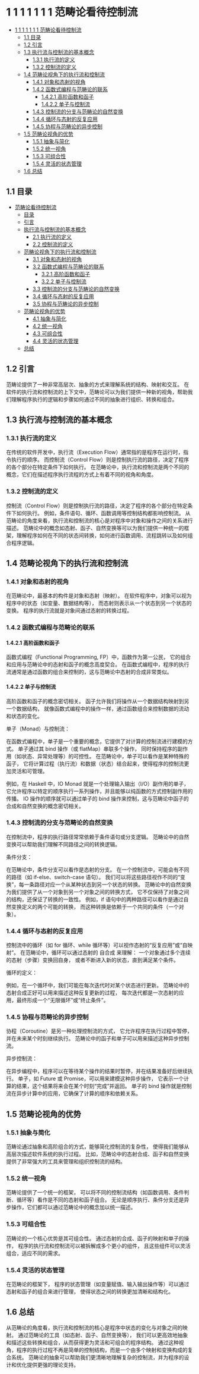 # 1 1 1 1 1 1 1 范畴论看待控制流

<!-- TOC START -->
- [1 1 1 1 1 1 1 范畴论看待控制流](#1-1-1-1-1-1-1-范畴论看待控制流)
  - [1.1 目录](#目录)
  - [1.2 引言](#引言)
  - [1.3 执行流与控制流的基本概念](#执行流与控制流的基本概念)
    - [1.3.1 执行流的定义](#执行流的定义)
    - [1.3.2 控制流的定义](#控制流的定义)
  - [1.4 范畴论视角下的执行流和控制流](#范畴论视角下的执行流和控制流)
    - [1.4.1 对象和态射的视角](#对象和态射的视角)
    - [1.4.2 函数式编程与范畴论的联系](#函数式编程与范畴论的联系)
      - [1.4.2.1 高阶函数和函子](#高阶函数和函子)
      - [1.4.2.2 单子与控制流](#单子与控制流)
    - [1.4.3 控制流的分支与范畴论的自然变换](#控制流的分支与范畴论的自然变换)
    - [1.4.4 循环与态射的反复应用](#循环与态射的反复应用)
    - [1.4.5 协程与范畴论的异步控制](#协程与范畴论的异步控制)
  - [1.5 范畴论视角的优势](#范畴论视角的优势)
    - [1.5.1 抽象与简化](#抽象与简化)
    - [1.5.2 统一视角](#统一视角)
    - [1.5.3 可组合性](#可组合性)
    - [1.5.4 灵活的状态管理](#灵活的状态管理)
  - [1.6 总结](#总结)
<!-- TOC END -->














## 1.1 目录

- [范畴论看待控制流](#范畴论看待控制流)
  - [目录](#目录)
  - [引言](#引言)
  - [执行流与控制流的基本概念](#执行流与控制流的基本概念)
    - [2.1 执行流的定义](#21-执行流的定义)
    - [2.2 控制流的定义](#22-控制流的定义)
  - [范畴论视角下的执行流和控制流](#范畴论视角下的执行流和控制流)
    - [3.1 对象和态射的视角](#31-对象和态射的视角)
    - [3.2 函数式编程与范畴论的联系](#32-函数式编程与范畴论的联系)
      - [3.2.1 高阶函数和函子](#321-高阶函数和函子)
      - [3.2.2 单子与控制流](#322-单子与控制流)
    - [3.3 控制流的分支与范畴论的自然变换](#33-控制流的分支与范畴论的自然变换)
    - [3.4 循环与态射的反复应用](#34-循环与态射的反复应用)
    - [3.5 协程与范畴论的异步控制](#35-协程与范畴论的异步控制)
  - [范畴论视角的优势](#范畴论视角的优势)
    - [4.1 抽象与简化](#41-抽象与简化)
    - [4.2 统一视角](#42-统一视角)
    - [4.3 可组合性](#43-可组合性)
    - [4.4 灵活的状态管理](#44-灵活的状态管理)
  - [总结](#总结)

## 1.2 引言

范畴论提供了一种非常高层次、抽象的方式来理解系统的结构、映射和交互。
在软件的执行流和控制流的上下文中，范畴论可以为我们提供一种新的视角，帮助我们理解程序执行的逻辑和步骤如何通过不同的抽象进行组织、转换和组合。

## 1.3 执行流与控制流的基本概念

### 1.3.1 执行流的定义

在传统的软件开发中，执行流（Execution Flow）通常指的是程序在运行时，指令执行的顺序。
而控制流（Control Flow）则是控制执行流的路径，决定了程序的各个部分在特定条件下如何执行。
在范畴论中，执行流和控制流是两个不同的概念，它们在描述程序执行流程的方式上有着不同的视角和角度。

### 1.3.2 控制流的定义

控制流（Control Flow）则是控制执行流的路径，决定了程序的各个部分在特定条件下如何执行。
例如，条件语句、循环、函数调用等控制结构都影响控制流。
从范畴论的角度来看，执行流和控制流的核心是对程序中对象和操作之间的关系进行描述。
范畴论中的概念如态射、函子、自然变换等可以为我们提供一种统一的框架，理解程序如何在不同的状态间转换，如何进行函数调用、流程跳转以及如何组合程序逻辑。

## 1.4 范畴论视角下的执行流和控制流

### 1.4.1 对象和态射的视角

在范畴论中，最基本的构件是对象和态射（映射）。
在软件程序中，对象可以视为程序中的状态（如变量、数据结构等），
而态射则表示从一个状态到另一个状态的变换。
程序的执行流就是对象间通过态射的转换过程。

### 1.4.2 函数式编程与范畴论的联系

#### 1.4.2.1 高阶函数和函子

函数式编程（Functional Programming, FP）中，函数作为第一公民，
它的组合和应用与范畴论中的态射和函子的概念高度契合。
在函数式编程中，程序的执行流通常是通过函数的组合来控制的，这与范畴论中态射的合成非常类似。

#### 1.4.2.2 单子与控制流

高阶函数和函子的概念密切相关。
函子允许我们将操作从一个数据结构映射到另一个数据结构，
就像函数式编程中的操作一样，通过函数组合来控制数据的流动和状态的变化。

单子（Monad）与控制流：

在函数式编程中，单子是一个重要的概念，它提供了对计算的控制流进行建模的方式。
单子通过其 bind 操作（或 flatMap）串联多个操作，
同时保持程序的副作用（如状态、异常处理等）的可控性。
在范畴论中，单子可以看作是某种特殊的函子，
它将计算过程（执行流）和数据（状态）结合起来，使得程序的控制流更加灵活和可管理。

例如，在 Haskell 中，IO Monad 就是一个处理输入输出（I/O）副作用的单子，
它允许程序以特定的顺序执行一系列操作，并且能够以纯函数的方式控制副作用的传播。
IO 操作的顺序就可以通过单子的 bind 操作来控制，这与范畴论中函子的合成和自然变换的概念密切相关。

### 1.4.3 控制流的分支与范畴论的自然变换

在控制流中，程序的执行路径常常依赖于条件语句或分支逻辑。
范畴论中的自然变换可以帮助我们理解不同路径之间的转换逻辑。

条件分支：

在范畴论中，条件分支可以看作是态射的分支。
在一个控制流中，可能会有不同的路径（如 if-else、switch-case 语句）。
我们可以将这些路径视作不同的“变换”，每一条路径对应一个从某种状态到另一个状态的转换。
范畴论中的自然变换为我们提供了从一个对象到另一个对象之间的转换方式，
它不仅保持了对象之间的结构，还保证了转换的一致性。
例如，if 语句中的两种路径可以看作是通过自然变换定义的两个可能的转换，
而这种转换是依赖于一个共同的条件（一个对象）。

### 1.4.4 循环与态射的反复应用

控制流中的循环（如 for 循环、while 循环等）可以视作态射的“反复应用”或“自映射”。
在范畴论中，循环可以通过态射的 自合成 来理解：
一个对象通过多个连续的态射（步骤）变换回自身，
或者不断进入新的状态，直到满足某个条件。

循环的定义：

例如，在一个循环中，我们可能在每次迭代时对某个状态进行更新。
范畴论中的态射合成正好可以用来描述这种反复更新的过程，
每次迭代都是一次态射的应用，最终形成一个“无限循环”或“终止条件”。

### 1.4.5 协程与范畴论的异步控制

协程（Coroutine）是另一种处理控制流的方式，
它允许程序在执行过程中暂停，并在未来某个时刻继续执行。
范畴论中的函子和单子可以用来描述这种异步控制流。

异步控制流：

在异步编程中，程序可以在等待某个操作的结果时暂停，并在结果准备好后继续执行。
单子，如 Future 或 Promise，可以用来建模这种异步操作，
它表示一个计算的结果，这个结果将来会在某个时刻“完成”并返回。
单子的 bind 操作就是控制流在异步计算中的应用，它确保了计算的顺序和依赖关系。

## 1.5 范畴论视角的优势

### 1.5.1 抽象与简化

范畴论通过抽象和高阶组合的方式，能够简化控制流的复杂性，
使得我们能够从高层次描述软件系统的执行过程。
比如，范畴论中的态射合成、函子和自然变换提供了非常强大的工具来管理和组织控制流的结构。

### 1.5.2 统一视角

范畴论提供了一个统一的框架，
可以将不同的控制流结构（如函数调用、条件判断、循环等）看作是不同的态射和函子组合。
无论是顺序执行、条件分支还是异步操作，它们都可以通过范畴论中的概念加以统一描述。

### 1.5.3 可组合性

范畴论的一个核心优势是其可组合性。
通过态射的合成、函子的映射和单子的操作，
程序的执行流和控制流可以被拆解成多个更小的组件，
且这些组件可以灵活组合，适应不同的需求。

### 1.5.4 灵活的状态管理

在范畴论的框架下，
程序的状态管理（如变量赋值、输入输出操作等）可以通过态射和函子的组合来进行管理，
使得状态之间的转换更加清晰和结构化。

## 1.6 总结

从范畴论的角度看，执行流和控制流的核心是程序中状态的变化与对象之间的映射。
通过范畴论的工具（如态射、函子、自然变换等），
我们可以更高效地抽象和描述这些转换和组合，从而获得更为灵活和可组合的程序结构。
通过这种视角，程序的执行过程不再是简单的控制结构，而是一个由多个映射和变换构成的复合系统。
范畴论的抽象可以帮助我们更清晰地理解复杂的控制流，并为程序的设计和优化提供更强的理论支持。
